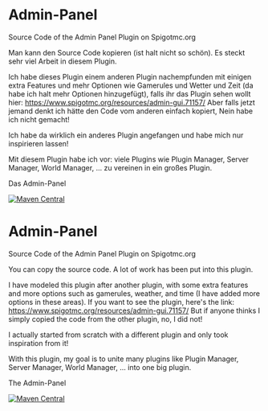 # Admin-Panel
Source Code of the Admin Panel Plugin on Spigotmc.org


Man kann den Source Code kopieren (ist halt nicht so schön).
Es steckt sehr viel Arbeit in diesem Plugin.


Ich habe dieses Plugin einem anderen Plugin nachempfunden mit einigen extra Features und mehr Optionen wie Gamerules und Wetter und Zeit (da habe ich halt mehr Optionen hinzugefügt), falls ihr das Plugin sehen wollt hier: https://www.spigotmc.org/resources/admin-gui.71157/
Aber falls jetzt jemand denkt ich hätte den Code vom anderen einfach kopiert, Nein habe ich nicht gemacht!


Ich habe da wirklich ein anderes Plugin angefangen und habe mich nur inspirieren lassen!


Mit diesem Plugin habe ich vor: viele Plugins wie Plugin Manager, Server Manager, World Manager, ... zu vereinen in ein großes Plugin.

Das Admin-Panel


[![Maven Central](https://img.shields.io/maven-central/v/io.github.happybavarian07/Admin-Panel.svg?label=Maven%20Central)](https://search.maven.org/search?q=g:%22io.github.happybavarian07%22%20AND%20a:%22Admin-Panel%22)

# Admin-Panel
Source Code of the Admin Panel Plugin on Spigotmc.org


You can copy the source code.
A lot of work has been put into this plugin.


I have modeled this plugin after another plugin, with some extra features and more options such as gamerules, weather, and time (I have added more options in these areas). If you want to see the plugin, here's the link: https://www.spigotmc.org/resources/admin-gui.71157/
But if anyone thinks I simply copied the code from the other plugin, no, I did not!


I actually started from scratch with a different plugin and only took inspiration from it!


With this plugin, my goal is to unite many plugins like Plugin Manager, Server Manager, World Manager, ... into one big plugin.

The Admin-Panel


[![Maven Central](https://img.shields.io/maven-central/v/io.github.happybavarian07/Admin-Panel.svg?label=Maven%20Central)](https://search.maven.org/search?q=g:%22io.github.happybavarian07%22%20AND%20a:%22Admin-Panel%22)

